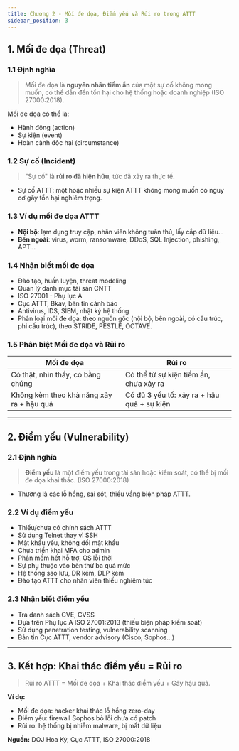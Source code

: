 ```yaml
---
title: Chương 2 - Mối đe dọa, Điểm yếu và Rủi ro trong ATTT
sidebar_position: 3
---
```


## 1. Mối đe dọa (Threat)

### 1.1 Định nghĩa

> Mối đe dọa là **nguyên nhân tiềm ẩn** của một sự cố không mong muốn, có thể dẫn đến tổn hại cho hệ thống hoặc doanh nghiệp (ISO 27000:2018).

Mối đe dọa có thể là:

- Hành động (action)
- Sự kiện (event)
- Hoàn cảnh độc hại (circumstance)

### 1.2 Sự cố (Incident)

> "Sự cố" là **rủi ro đã hiện hữu**, tức đã xảy ra thực tế.

- Sự cố ATTT: một hoặc nhiều sự kiện ATTT không mong muốn có nguy cơ gây tổn hại nghiêm trọng.

### 1.3 Ví dụ mối đe dọa ATTT

- **Nội bộ**: lạm dụng truy cập, nhân viên không tuân thủ, lấy cắp dữ liệu...
- **Bên ngoài**: virus, worm, ransomware, DDoS, SQL Injection, phishing, APT...

### 1.4 Nhận biết mối đe dọa

- Đào tạo, huấn luyện, threat modeling
- Quản lý danh mục tài sản CNTT
- ISO 27001 - Phụ lục A
- Cục ATTT, Bkav, bản tin cảnh báo
- Antivirus, IDS, SIEM, nhật ký hệ thống
- Phân loại mối đe dọa: theo nguồn gốc (nội bộ, bên ngoài, có cấu trúc, phi cấu trúc), theo STRIDE, PESTLE, OCTAVE.

### 1.5 Phân biệt Mối đe dọa và Rủi ro

| Mối đe dọa                               | Rủi ro                                     |
| ---------------------------------------- | ------------------------------------------ |
| Có thật, nhìn thấy, có bằng chứng        | Có thể từ sự kiện tiềm ẩn, chưa xảy ra     |
| Không kèm theo khả năng xảy ra + hậu quả | Có đủ 3 yếu tố: xảy ra + hậu quả + sự kiện |

---

## 2. Điểm yếu (Vulnerability)

### 2.1 Định nghĩa

> **Điểm yếu** là một điểm yếu trong tài sản hoặc kiểm soát, có thể bị mối đe dọa khai thác. (ISO 27000:2018)

- Thường là các lỗ hổng, sai sót, thiếu vắng biện pháp ATTT.

### 2.2 Ví dụ điểm yếu

- Thiếu/chưa có chính sách ATTT
- Sử dụng Telnet thay vì SSH
- Mật khẩu yếu, không đổi mật khẩu
- Chưa triển khai MFA cho admin
- Phần mềm hết hỗ trợ, OS lỗi thời
- Sự phụ thuộc vào bên thứ ba quá mức
- Hệ thống sao lưu, DR kém, DLP kém
- Đào tạo ATTT cho nhân viên thiếu nghiêm túc

### 2.3 Nhận biết điểm yếu

- Tra danh sách CVE, CVSS
- Dựa trên Phụ lục A ISO 27001:2013 (thiếu biện pháp kiểm soát)
- Sử dụng penetration testing, vulnerability scanning
- Bản tin Cục ATTT, vendor advisory (Cisco, Sophos...)

---

## 3. Kết hợp: Khai thác điểm yếu = Rủi ro

> Rủi ro ATTT = Mối đe dọa + Khai thác điểm yếu + Gây hậu quả.

**Ví dụ:**

- Mối đe dọa: hacker khai thác lỗ hổng zero-day
- Điểm yếu: firewall Sophos bỏ lỗi chưa có patch
- Rủi ro: hệ thống bị nhiễm malware, bị mất dữ liệu

**Nguồn:** DOJ Hoa Kỳ, Cục ATTT, ISO 27000:2018
